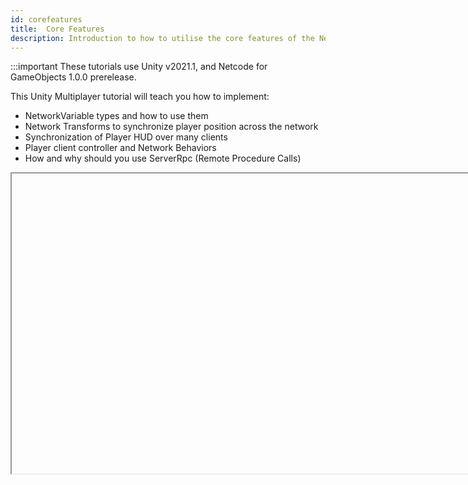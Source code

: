 ```yaml
---
id: corefeatures
title:  Core Features
description: Introduction to how to utilise the core features of the Netcode for GameObjects package v1.0.0 prerelease.
---
```


:::important
These tutorials use Unity v2021.1, and Netcode for GameObjects 1.0.0 prerelease. 

This Unity Multiplayer tutorial will teach you how to implement:
- NetworkVariable types and how to use them 
- Network Transforms to synchronize player position across the network
- Synchronization of Player HUD over many clients 
- Player client controller and Network Behaviors 
- How and why should you use ServerRpc (Remote Procedure Calls)

<Iframe url="https://www.youtube.com/embed/rFCFMkzFaog"
        width="854px"
        height="480px"
        id="myId"
        className="video-container"
        display="initial"
        position="relative"
        allow="accelerometer; autoplay; clipboard-write; encrypted-media; gyroscope; picture-in-picture" 
        allowfullscreen
        />

Video published 15th Nov 2021

For project files access, check out the repository here: https://github.com/dilmerv/UnityMultiplayerPlayground

:::contribution Community Contribution
Thank you to Dilmer Valecillos and his [Youtube channel](https://www.youtube.com/channel/UCHM37DnT_QGJT5Zyl4EmqcA) for the video tutorials! These contributions are a fantastic help to the community.
:::

import Iframe from 'react-iframe'